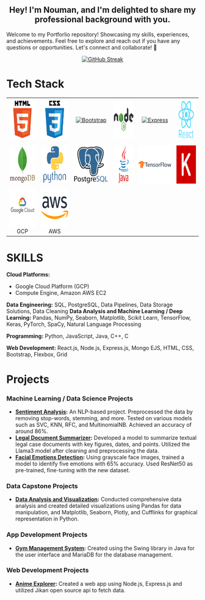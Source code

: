 ## <div align="center">Hey! I'm Nouman, and I'm delighted to share my professional background with you.</div>
Welcome to my Portforlio repository! Showcasing my skills, experiences, and achievements. Feel free to explore and reach out if you have any questions or opportunities. Let's connect and collaborate! 🚀

<div align="center">
   <a href="https://git.io/streak-stats"><img src="https://streak-stats.demolab.com?user=noumannomi123&hide_border=true&date_format=j%20M%5B%20Y%5D" alt="GitHub Streak" /></a>
</div>


# Tech Stack

<div align="center">
  <table>
    <tr>
      <td align="center" width="140" height="112.5">
        <a href="https://www.w3.org/html/" target="_blank">
          <img src="https://raw.githubusercontent.com/devicons/devicon/master/icons/html5/html5-original-wordmark.svg" alt="HTML5" width="100" height="100"/>
        </a>
        <br />
      </td>
      <td align="center" width="140" height="112.5">
        <a href="https://www.w3schools.com/css/" target="_blank">
          <img src="https://raw.githubusercontent.com/devicons/devicon/master/icons/css3/css3-original-wordmark.svg" alt="CSS3" width="100" height="100"/>
        </a>
        <br />
      </td>
      <td align="center" width="140" height="112.5">
        <a href="https://getbootstrap.com" target="_blank">
          <img src="https://upload.wikimedia.org/wikipedia/commons/b/b2/Bootstrap_logo.svg" alt="Bootstrap" width="100" height="100"/>
        </a>
        <br />
      </td>
      <td align="center" width="140" height="112.5">
        <a href="https://nodejs.org" target="_blank">
          <img src="https://raw.githubusercontent.com/devicons/devicon/master/icons/nodejs/nodejs-original-wordmark.svg" alt="NodeJS" width="100" height="100"/>
        </a>
        <br />
      </td>
      <td align="center" width="140" height="112.5">
        <a href="https://expressjs.com" target="_blank">
          <img src="https://upload.wikimedia.org/wikipedia/commons/6/64/Expressjs.png" alt="Express" width="100" height="100"/>
        </a>
        <br />
      </td>
      <td align="center" width="140" height="112.5">
        <a href="https://reactjs.org/" target="_blank">
          <img src="https://raw.githubusercontent.com/devicons/devicon/master/icons/react/react-original-wordmark.svg" alt="React" width="100" height="100"/>
        </a>
        <br />
      </td>
    </tr>
    <tr>
      <td align="center" width="140" height="112.5">
        <a href="https://www.mongodb.com/" target="_blank">
          <img src="https://raw.githubusercontent.com/devicons/devicon/master/icons/mongodb/mongodb-original-wordmark.svg" alt="MongoDB" width="100" height="100"/>
        </a>
        <br />
      </td>
      <td align="center" width="140" height="112.5">
        <a href="https://www.python.org" target="_blank">
          <img src="https://raw.githubusercontent.com/devicons/devicon/master/icons/python/python-original-wordmark.svg" alt="Python" width="100" height="100"/>
        </a>
        <br />
      </td>
      <td align="center" width="140" height="112.5">
        <a href="https://www.postgresql.org" target="_blank">
          <img src="https://raw.githubusercontent.com/devicons/devicon/master/icons/postgresql/postgresql-original-wordmark.svg" alt="PostgreSQL" width="100" height="100"/>
        </a>
        <br />
      </td>
      <td align="center" width="140" height="112.5">
        <a href="https://www.java.com" target="_blank">
          <img src="https://raw.githubusercontent.com/devicons/devicon/master/icons/java/java-original-wordmark.svg" alt="Java" width="100" height="100"/>
        </a>
        <br />
      </td>
      <td align="center" width="140" height="112.5">
        <a href="https://www.tensorflow.org/" target="_blank">
          <img src="https://raw.githubusercontent.com/devicons/devicon/master/icons/tensorflow/tensorflow-original-wordmark.svg" alt="TensorFlow" width="100" height="100"/>
        </a>
        <br />
      </td>
      <td align="center" width="140" height="112.5">
        <a href="https://keras.io/" target="_blank">
          <img src="https://raw.githubusercontent.com/devicons/devicon/master/icons/keras/keras-original.svg" alt="Keras" width="100" height="100"/>
        </a>
        <br />
      </td>
    </tr>
    <tr>
      <td align="center" width="140" height="112.5">
        <a href="https://cloud.google.com/" target="_blank">
          <img src="https://raw.githubusercontent.com/devicons/devicon/master/icons/googlecloud/googlecloud-original-wordmark.svg" alt="GCP" width="100" height="100"/>
        </a>
        <br />GCP
      </td>
      <td align="center" width="140" height="112.5">
        <a href="https://aws.amazon.com/" target="_blank">
          <img src="https://raw.githubusercontent.com/devicons/devicon/master/icons/amazonwebservices/amazonwebservices-original-wordmark.svg" alt="AWS" width="100" height="100"/>
        </a>
        <br />AWS
      </td>
    </tr>
  </table>
</div>


# SKILLS
**Cloud Platforms:**
-	Google Cloud Platform (GCP)
-	Compute Engine, Amazon AWS  EC2

**Data Engineering:**
 SQL, PostgreSQL, Data Pipelines, Data Storage Solutions, Data Cleaning
**Data Analysis and Machine Learning / Deep Learning:** Pandas, NumPy, Seaborn, Matplotlib, Scikit Learn, TensorFlow, Keras, PyTorch, SpaCy, Natural Language Processing

**Programming:**
 Python, JavaScript, Java, C++, C 

**Web Development:** 
 React.js, Node.js, Express.js, Mongo EJS, HTML, CSS, Bootstrap, Flexbox, Grid 


# Projects

### Machine Learning / Data Science Projects
- **[Sentiment Analysis](https://github.com/Noumannomi123/Sentiment-Analysis):** An NLP-based project. Preprocessed the data by removing stop-words, stemming, and more. Tested on various models such as SVC, KNN, RFC, and MultinomialNB. Achieved an accuracy of around 86%.
- **[Legal Document Summarizer](https://github.com/Noumannomi123/Legal-Document-Summarizer):** Developed a model to summarize textual legal case documents with key figures, dates, and points. Utilized the Llama3 model after cleaning and preprocessing the data.
- **[Facial Emotions Detection](https://github.com/Noumannomi123/Facial-Emotions-Detection):** Using grayscale face images, trained a model to identify five emotions with 65% accuracy. Used ResNet50 as pre-trained, fine-tuning with the new dataset.

### Data Capstone Projects
- **[Data Analysis and Visualization](https://github.com/Noumannomi123/Machine-Learning-Data-Analysis-Portfolio):** Conducted comprehensive data analysis and created detailed visualizations using Pandas for data manipulation, and Matplotlib, Seaborn, Plotly, and Cufflinks for graphical representation in Python.

### App Development Projects
- **[Gym Management System](https://github.com/Noumannomi123/GYM-management-System):** Created using the Swing library in Java for the user interface and MariaDB for the database management.

### Web Development Projects
- **[Anime Explorer](https://github.com/Noumannomi123/Anime-Explorer):** Created a web app using Node.js, Express.js and utilized Jikan open source api to fetch data.
